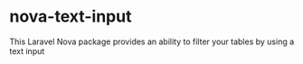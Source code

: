 # nova-text-input
This Laravel Nova package provides an ability to filter your tables by using a text input
